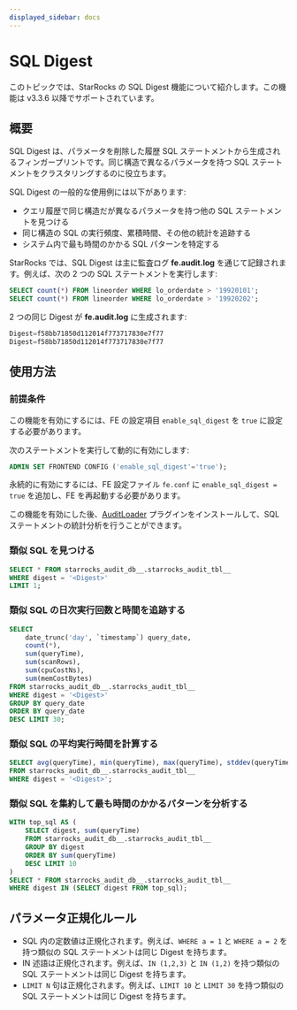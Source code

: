 ```yaml
---
displayed_sidebar: docs
---
```


# SQL Digest

このトピックでは、StarRocks の SQL Digest 機能について紹介します。この機能は v3.3.6 以降でサポートされています。

## 概要

SQL Digest は、パラメータを削除した履歴 SQL ステートメントから生成されるフィンガープリントです。同じ構造で異なるパラメータを持つ SQL ステートメントをクラスタリングするのに役立ちます。

SQL Digest の一般的な使用例には以下があります:

- クエリ履歴で同じ構造だが異なるパラメータを持つ他の SQL ステートメントを見つける
- 同じ構造の SQL の実行頻度、累積時間、その他の統計を追跡する
- システム内で最も時間のかかる SQL パターンを特定する

StarRocks では、SQL Digest は主に監査ログ **fe.audit.log** を通じて記録されます。例えば、次の 2 つの SQL ステートメントを実行します:

```SQL
SELECT count(*) FROM lineorder WHERE lo_orderdate > '19920101';
SELECT count(*) FROM lineorder WHERE lo_orderdate > '19920202';
```

2 つの同じ Digest が **fe.audit.log** に生成されます:

```SQL
Digest=f58bb71850d112014f773717830e7f77
Digest=f58bb71850d112014f773717830e7f77
```

## 使用方法

### 前提条件

この機能を有効にするには、FE の設定項目 `enable_sql_digest` を `true` に設定する必要があります。

次のステートメントを実行して動的に有効にします:

```SQL
ADMIN SET FRONTEND CONFIG ('enable_sql_digest'='true');
```

永続的に有効にするには、FE 設定ファイル `fe.conf` に `enable_sql_digest = true` を追加し、FE を再起動する必要があります。

この機能を有効にした後、[AuditLoader](./management/audit_loader.md) プラグインをインストールして、SQL ステートメントの統計分析を行うことができます。

### 類似 SQL を見つける

```SQL
SELECT * FROM starrocks_audit_db__.starrocks_audit_tbl__ 
WHERE digest = '<Digest>'
LIMIT 1;
```

### 類似 SQL の日次実行回数と時間を追跡する

```SQL
SELECT 
    date_trunc('day', `timestamp`) query_date, 
    count(*), 
    sum(queryTime), 
    sum(scanRows), 
    sum(cpuCostNs), 
    sum(memCostBytes)
FROM starrocks_audit_db__.starrocks_audit_tbl__ 
WHERE digest = '<Digest>'
GROUP BY query_date
ORDER BY query_date 
DESC LIMIT 30;
```

### 類似 SQL の平均実行時間を計算する

```SQL
SELECT avg(queryTime), min(queryTime), max(queryTime), stddev(queryTime)
FROM starrocks_audit_db__.starrocks_audit_tbl__ 
WHERE digest = '<Digest>';
```

### 類似 SQL を集約して最も時間のかかるパターンを分析する

```SQL
WITH top_sql AS (
    SELECT digest, sum(queryTime)
    FROM starrocks_audit_db__.starrocks_audit_tbl__ 
    GROUP BY digest
    ORDER BY sum(queryTime) 
    DESC LIMIT 10 
)
SELECT * FROM starrocks_audit_db__.starrocks_audit_tbl__ 
WHERE digest IN (SELECT digest FROM top_sql);
```

## パラメータ正規化ルール

- SQL 内の定数値は正規化されます。例えば、`WHERE a = 1` と `WHERE a = 2` を持つ類似の SQL ステートメントは同じ Digest を持ちます。
- IN 述語は正規化されます。例えば、`IN (1,2,3)` と `IN (1,2)` を持つ類似の SQL ステートメントは同じ Digest を持ちます。
- `LIMIT N` 句は正規化されます。例えば、`LIMIT 10` と `LIMIT 30` を持つ類似の SQL ステートメントは同じ Digest を持ちます。